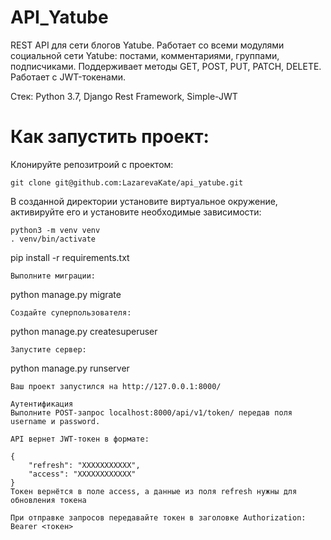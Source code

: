 # API_Yatube

REST API для сети блогов Yatube. Работает со всеми модулями социальной сети Yatube: постами, комментариями, группами, подписчиками. Поддерживает методы GET, POST, PUT, PATCH, DELETE. Работает с JWT-токенами.

Стек: Python 3.7, Django Rest Framework, Simple-JWT

# Как запустить проект:

Клонируйте репозитроий с проектом:
```
git clone git@github.com:LazarevaKate/api_yatube.git
```
В созданной директории установите виртуальное окружение, активируйте его и установите необходимые зависимости:
```
python3 -m venv venv
. venv/bin/activate
```
pip install -r requirements.txt
```
Выполните миграции:
```
python manage.py migrate
```
Создайте суперпользователя:
```
python manage.py createsuperuser
```
Запустите сервер:
```
python manage.py runserver
```
Ваш проект запустился на http://127.0.0.1:8000/

Аутентификация
Выполните POST-запрос localhost:8000/api/v1/token/ передав поля username и password.

API вернет JWT-токен в формате:

{
    "refresh": "ХХХХХХХХХХХ",
    "access": "ХХХХХХХХХХХХ"
}
Токен вернётся в поле access, а данные из поля refresh нужны для обновления токена

При отправке запроcов передавайте токен в заголовке Authorization: Bearer <токен>

